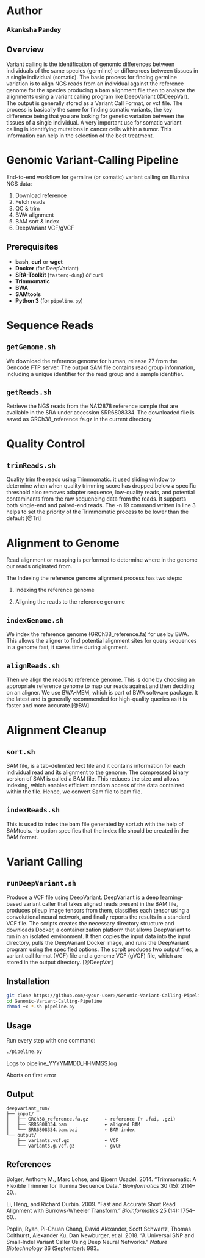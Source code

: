 # Author 
### Akanksha Pandey

## Overview

Variant calling is the identification of genomic differences between individuals of the same species (germline) or differences between tissues in a single individual (somatic). The basic process for finding germline variation is to align NGS reads from an individual against the reference genome for the species producing a bam alignment file then to analyze the alignments using a variant calling program like DeepVariant (@DeepVar). The output is generally stored as a Variant Call Format, or vcf file. The process is basically the same for finding somatic variants, the key difference being that you are looking for genetic variation between the tissues of a single individual. A very important use for somatic variant calling is identifying mutations in cancer cells within a tumor. This information can help in the selection of the best treatment.

# Genomic Variant‐Calling Pipeline

End-to-end workflow for germline (or somatic) variant calling on Illumina NGS data:

1. Download reference  
2. Fetch reads  
3. QC & trim  
4. BWA alignment  
5. BAM sort & index  
6. DeepVariant VCF/gVCF

   
##  Prerequisites

- **bash**, **curl** or **wget**  
- **Docker** (for DeepVariant)  
- **SRA-Toolkit** (`fasterq-dump`) _or_ `curl`  
- **Trimmomatic**  
- **BWA**  
- **SAMtools**  
- **Python 3** (for `pipeline.py`)
# Sequence Reads

## `getGenome.sh`
We download the reference genome for human, release 27 from the Gencode FTP server. The output SAM file contains read group information, including a unique identifier for the read group and a sample identifier. 

## `getReads.sh`
Retrieve the NGS reads from the NA12878 reference sample that are available in the SRA under accession SRR6808334. The downloaded file is saved as GRCh38_reference.fa.gz in the current directory


# Quality Control 
## `trimReads.sh`
Quality trim the reads using Trimmomatic. it used sliding window to determine when when quality trimming score has dropped below a specific threshold also removes adapter sequence, low-quality reads, and potential contaminants from the raw sequencing data from the reads. It supports both single-end and paired-end reads. The -n 19 command written in line 3 helps to set the priority of the Trimmomatic process to be lower than the default [@Tri]

# Alignment to Genome

Read alignment or mapping is performed to determine where in the genome our reads originated from. 

The Indexing the reference genome alignment process has two steps:

 1. Indexing the reference genome
 
 2.  Aligning the reads to the reference genome

## `indexGenome.sh`
We index the reference genome (GRCh38_reference.fa) for use by BWA. This allows the aligner to find potential alignment sites for query sequences in a genome fast, it saves time during alignment.

## `alignReads.sh`
Then we align the reads to reference genome. This is done by choosing an appropriate reference genome to map our reads against and then deciding on an aligner. We use BWA-MEM, which is part of BWA software package. It the latest and is generally recommended for high-quality queries as it is faster and more accurate.[@BW]

# Alignment Cleanup

## `sort.sh`
SAM file, is a tab-delimited text file and it contains information for each individual read and its alignment to the genome. The compressed binary version of SAM is called a BAM file. This reduces the size and allows indexing, which enables efficient random access of the data contained within the file. Hence, we convert Sam file to bam file. 

## `indexReads.sh`
This is used to index the bam file generated by sort.sh with the help of SAMtools. -b option specifies that the index file should be created in the BAM format. 

# Variant Calling 
## `runDeepVariant.sh`
Produce a VCF file using DeepVariant. DeepVariant is a deep learning-based variant caller that takes aligned reads present in the BAM file, produces pileup image tensors from them, classifies each tensor using a convolutional neural network, and finally reports the results in a standard VCF file. The scripts creates the necessary directory structure and downloads Docker, a containerization platform that allows DeepVariant to run in an isolated environment. It then copies the input data into the input directory, pulls the DeepVariant Docker image, and runs the DeepVariant program using the specified options. The scrpit produces two output files, a variant call format (VCF) file and a genome VCF (gVCF) file, which are stored in the output directory. [@DeepVar]


## Installation

```bash
git clone https://github.com/<your-user>/Genomic-Variant-Calling-Pipeline.git
cd Genomic-Variant-Calling-Pipeline
chmod +x *.sh pipeline.py
```

## Usage

Run every step with one command:

```bash
./pipeline.py
```

Logs to pipeline_YYYYMMDD_HHMMSS.log

Aborts on first error

## Output
```text
deepvariant_run/
├── input/
│   ├── GRCh38_reference.fa.gz      ← reference (+ .fai, .gzi)
│   ├── SRR6808334.bam              ← aligned BAM
│   └── SRR6808334.bam.bai          ← BAM index
└── output/
    ├── variants.vcf.gz             ← VCF
    └── variants.g.vcf.gz           ← gVCF
```


## References
Bolger, Anthony M., Marc Lohse, and Bjoern Usadel. 2014. “Trimmomatic: A Flexible Trimmer for Illumina Sequence Data.” *Bioinformatics* 30 (15): 2114–20..

Li, Heng, and Richard Durbin. 2009. “Fast and Accurate Short Read Alignment with Burrows-Wheeler Transform.” *Bioinformatics* 25 (14): 1754–60..

Poplin, Ryan, Pi-Chuan Chang, David Alexander, Scott Schwartz, Thomas Colthurst, Alexander Ku, Dan Newburger, et al. 2018. “A Universal SNP and Small-Indel Variant Caller Using Deep Neural Networks.” *Nature Biotechnology* 36 (September): 983..
